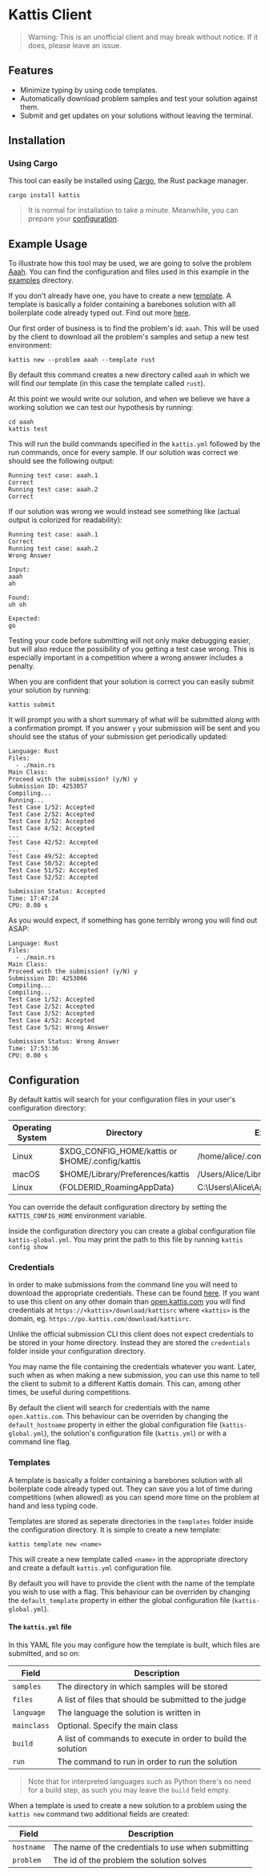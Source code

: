 
# Kattis Client

> Warning: This is an unofficial client and may break without notice. If it
> does, please leave an issue.


## Features

- Minimize typing by using code templates.
- Automatically download problem samples and test your solution against them.
- Submit and get updates on your solutions without leaving the terminal.


## Installation

### Using Cargo

This tool can easily be installed using
[Cargo](https://www.rust-lang.org/tools/install), the Rust package manager.

```
cargo install kattis
```

> It is normal for installation to take a minute. Meanwhile, you can prepare
> your [configuration](#configuration).

## Example Usage

To illustrate how this tool may be used, we are going to solve the problem
[Aaah](https://open.kattis.com/problems/aaah). You can find the configuration and
files used in this example in the
[examples](https://github.com/nolanderc/kattis-client/tree/master/examples)
directory.

If you don't already have one, you have to create a new [template](#templates).
A template is basically a folder containing a barebones solution with all
boilerplate code already typed out. Find out more [here](#templates).

Our first order of business is to find the problem's id: `aaah`. This will be
used by the client to download all the problem's samples and setup a new test
environment:

```
kattis new --problem aaah --template rust
```

By default this command creates a new directory called `aaah` in which we will
find our template (in this case the template called `rust`). 

At this point we would write our solution, and when we believe we have a working
solution we can test our hypothesis by running:

```
cd aaah
kattis test
```

This will run the build commands specified in the `kattis.yml` followed by the
run commands, once for every sample. If our solution was correct we should see
the following output:

```
Running test case: aaah.1
Correct
Running test case: aaah.2
Correct
```

If our solution was wrong we would instead see something like (actual output is
colorized for readability):

```
Running test case: aaah.1
Correct
Running test case: aaah.2
Wrong Answer

Input:
aaah
ah

Found:
uh oh

Expected:
go
```

Testing your code before submitting will not only make debugging easier, but
will also reduce the possibility of you getting a test case wrong. This is
especially important in a competition where a wrong answer includes a penalty.

When you are confident that your solution is correct you can easily submit your
solution by running:

```
kattis submit
```

It will prompt you with a short summary of what will be submitted along with a
confirmation prompt. If you answer `y` your submission will be sent and you
should see the status of your submission get periodically updated:

```
Language: Rust
Files:
  - ./main.rs
Main Class:
Proceed with the submission? (y/N) y
Submission ID: 4253057
Compiling...
Running...
Test Case 1/52: Accepted
Test Case 2/52: Accepted
Test Case 3/52: Accepted
Test Case 4/52: Accepted
...
Test Case 42/52: Accepted
...
Test Case 49/52: Accepted
Test Case 50/52: Accepted
Test Case 51/52: Accepted
Test Case 52/52: Accepted

Submission Status: Accepted
Time: 17:47:24
CPU: 0.00 s
```

As you would expect, if something has gone terribly wrong you will find out ASAP:

```
Language: Rust
Files:
  - ./main.rs
Main Class:
Proceed with the submission? (y/N) y
Submission ID: 4253066
Compiling...
Compiling...
Test Case 1/52: Accepted
Test Case 2/52: Accepted
Test Case 3/52: Accepted
Test Case 4/52: Accepted
Test Case 5/52: Wrong Answer

Submission Status: Wrong Answer
Time: 17:53:36
CPU: 0.00 s
```


## Configuration

By default kattis will search for your configuration files in your user's
configuration directory:

| Operating System | Directory | Example |
| --- | --- | --- |
| Linux | $XDG_CONFIG_HOME/kattis or $HOME/.config/kattis | /home/alice/.config/kattis |
| macOS | $HOME/Library/Preferences/kattis | /Users/Alice/Library/Preferences/kattis |
| Linux | {FOLDERID_RoamingAppData} | C:\Users\Alice\AppData\Roaming\kattis |

You can override the default configuration directory by setting the 
`KATTIS_CONFIG_HOME` environment variable.

Inside the configuration directory you can create a global configuration file
`kattis-global.yml`. You may print the path to this file by running `kattis
config show`

### Credentials

In order to make submissions from the command line you will need to download
the appropriate credentials. These can be found
[here](https://open.kattis.com/donload/kattisrc). If you want to use this
client on any other domain than [open.kattis.com](https://open.kattis.com)
you will find credentials at `https://<kattis>/download/kattisrc` where
`<kattis>` is the domain, eg. `https://po.kattis.com/download/kattisrc`.

Unlike the official submission CLI this client does not expect credentials to be
stored in your home directory. Instead they are stored the `credentials` folder
inside your configuration directory.

You may name the file containing the credentials whatever you want. Later, such
when as when making a new submission, you can use this name to tell the client
to submit to a different Kattis domain. This can, among other times, be useful
during competitions.

By default the client will search for credentials with the name
`open.kattis.com`. This behaviour can be overriden by changing the
`default_hostname` property in either the global configuration file
(`kattis-global.yml`), the solution's configuration file (`kattis.yml`) or with
a command line flag.

### Templates

A template is basically a folder containing a barebones solution with all
boilerplate code already typed out. They can save you a lot of time during
competitions (when allowed) as you can spend more time on the problem at hand
and less typing code.

Templates are stored as seperate directories in the `templates` folder inside
the configuration directory. It is simple to create a new template:

```
kattis template new <name>
```

This will create a new template called `<name>` in the appropriate directory and
create a default `kattis.yml` configuration file. 

By default you will have to provide the client with the name of the template you
wish to use with a flag. This behaviour can be overriden by changing the
`default_template` property in either the global configuration file
(`kattis-global.yml`).

#### The `kattis.yml` file

In this YAML file you may configure how the template is built, which files are
submitted, and so on:

| Field       | Description                                                  |
| -----       | -----------                                                  |
| `samples`   | The directory in which samples will be stored                |
| `files`     | A list of files that should be submitted to the judge        |
| `language`  | The language the solution is written in                      |
| `mainclass` | Optional. Specify the main class                             |
| `build`     | A list of commands to execute in order to build the solution |
| `run`       | The command to run in order to run the solution              |

> Note that for interpreted languages such as Python there's no need for a build
> step, as such you may leave the `build` field empty.

When a template is used to create a new solution to a problem using the `kattis
new` command two additional fields are created:

| Field      | Description                                        |
| -----      | -----------                                        |
| `hostname` | The name of the credentials to use when submitting |
| `problem`  | The id of the problem the solution solves          |

